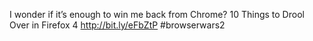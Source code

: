 <!--
id: 3930705817
link: http://kevinisom.info/post/3930705817/i-wonder-if-its-enough-to-win-me-back-from
slug: i-wonder-if-its-enough-to-win-me-back-from
date: Fri Mar 18 2011 18:00:35 GMT+1300 (NZDT)
raw: {"blog_name":"kevinisom","id":3930705817,"post_url":"http://kevinisom.info/post/3930705817/i-wonder-if-its-enough-to-win-me-back-from","slug":"i-wonder-if-its-enough-to-win-me-back-from","type":"text","date":"2011-03-18 05:00:35 GMT","timestamp":1300424435,"state":"published","format":"html","reblog_key":"62tEJbPW","tags":[],"short_url":"http://tmblr.co/Zw68Yy3gIS_P","highlighted":[],"feed_item":"http://twitter.com/kev_nz/statuses/48516697128304640","from_feed_id":"650289","note_count":0,"title":null,"body":"<p>I wonder if it&#8217;s enough to win me back from Chrome? 10 Things to Drool Over in Firefox 4&#160;<a href=\"http://bit.ly/eFbZtP\" target=\"_blank\">http://bit.ly/eFbZtP</a> #browserwars2</p>"}
publish: 2011-03-018
tags: 
title: null
-->


I wonder if it’s enough to win me back from Chrome? 10 Things to Drool
Over in Firefox 4 <http://bit.ly/eFbZtP> \#browserwars2


